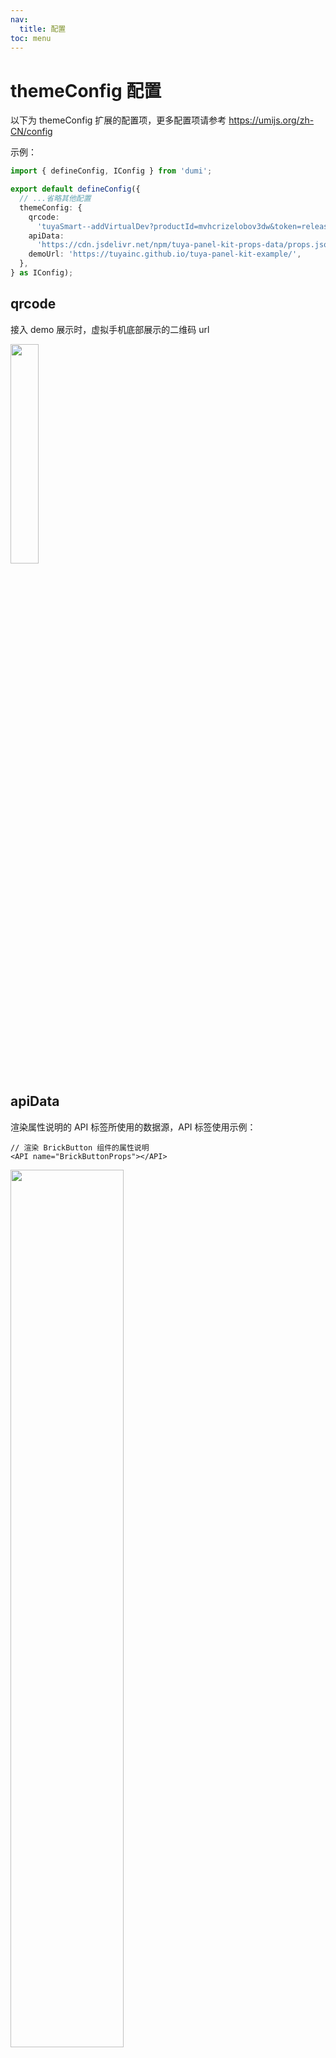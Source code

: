 ```yaml
---
nav:
  title: 配置
toc: menu
---
```


# themeConfig 配置

以下为 themeConfig 扩展的配置项，更多配置项请参考 https://umijs.org/zh-CN/config

示例：

```ts
import { defineConfig, IConfig } from 'dumi';

export default defineConfig({
  // ...省略其他配置
  themeConfig: {
    qrcode:
      'tuyaSmart--addVirtualDev?productId=mvhcrizelobov3dw&token=release_common_component',
    apiData:
      'https://cdn.jsdelivr.net/npm/tuya-panel-kit-props-data/props.json',
    demoUrl: 'https://tuyainc.github.io/tuya-panel-kit-example/',
  },
} as IConfig);
```

## qrcode

接入 demo 展示时，虚拟手机底部展示的二维码 url

<img width="30%" src="https://images.tuyacn.com/rms-static/3dde7690-def7-11eb-bb1c-dd1a7461f245-1625643904121.webp?tyName=20210707device-qrcode.webp" />

## apiData

渲染属性说明的 API 标签所使用的数据源，API 标签使用示例：

```tsx
// 渲染 BrickButton 组件的属性说明
<API name="BrickButtonProps"></API>
```

<img width="60%" src="https://images.tuyacn.com/rms-static/de4fc430-def7-11eb-bb1c-dd1a7461f245-1625644173299.webp?tyName=20210707api-table.webp">

## demoUrl

demo 的部署地址

## repository

部署在github上时可以设置显示底部“在 GitHub 上编辑此页”，示例：

```ts
import { defineConfig, IConfig } from 'dumi';

export default defineConfig({
  // ...省略其他配置
  themeConfig: {
   repository: {
      url: 'https://github.com/youngjuning/dumi-theme-tuya',// github仓库地址
      branch: 'master',// 分支
      platform: 'github', // github | gitlab
      // dir: '/site' // 目录，在github仓库中的子文件夹
    },
  },
} as IConfig);
```